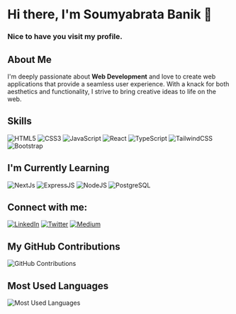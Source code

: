 # Hi there, I'm Soumyabrata Banik 👋
### Nice to have you visit my profile.

## About Me
I'm deeply passionate about **Web Development** and love to create web applications that provide a seamless user experience. With a knack for both aesthetics and functionality, I strive to bring creative ideas to life on the web.

## Skills
![HTML5](https://bing.com/th?id=OIP.Xcdpmlb5tm5UdPxG7H2_LQHaD4) ![CSS3](https://bing.com/th?id=OIP.Xcdpmlb5tm5UdPxG7H2_LQHaD4) ![JavaScript](https://bing.com/th?id=OIP.Xcdpmlb5tm5UdPxG7H2_LQHaD4) ![React](https://bing.com/th?id=OIP.Xcdpmlb5tm5UdPxG7H2_LQHaD4) ![TypeScript](https://bing.com/th?id=OIP.Xcdpmlb5tm5UdPxG7H2_LQHaD4) ![TailwindCSS](https://bing.com/th?id=OIP.Xcdpmlb5tm5UdPxG7H2_LQHaD4) ![Bootstrap](https://bing.com/th?id=OIP.Xcdpmlb5tm5UdPxG7H2_LQHaD4)

## I'm Currently Learning
![NextJs](https://bing.com/th?id=OIP.Xcdpmlb5tm5UdPxG7H2_LQHaD4) ![ExpressJS](https://bing.com/th?id=OIP.Xcdpmlb5tm5UdPxG7H2_LQHaD4) ![NodeJS](https://bing.com/th?id=OIP.Xcdpmlb5tm5UdPxG7H2_LQHaD4) ![PostgreSQL](https://bing.com/th?id=OIP.Xcdpmlb5tm5UdPxG7H2_LQHaD4)

## Connect with me:
[![LinkedIn][3.1]][3]
[![Twitter][4.1]][4]
[![Medium][5.1]][5]

## My GitHub Contributions
![GitHub Contributions](https://bing.com/th?id=OIP.4lYbMr_II5-LC34x5M4BJgHaDj)

## Most Used Languages
![Most Used Languages](https://bing.com/th?id=OIP.xPrfswPqVlOExAdViXeEkgAAAA)

<!-- Icons with padding -->
[3.1]: ^2^ 'LinkedIn icon with padding'
[4.1]: ^2^ 'Twitter icon with padding'
[5.1]: ^2^ 'Medium icon with padding'

<!-- Social media links -->
[3]: ^11^ 'LinkedIn Profile'
[4]: ^11^ 'Twitter Profile'
[5]: ^11^ 'Medium Profile'
